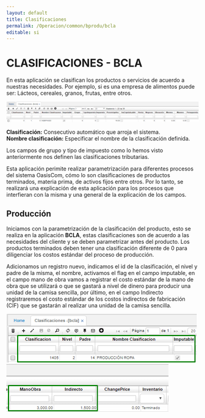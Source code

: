 ```yaml
---
layout: default
title: Clasificaciones
permalink: /Operacion/common/bprodu/bcla
editable: si
---
```


# CLASIFICACIONES - BCLA

En esta aplicación se clasifican los productos o servicios de acuerdo a nuestras necesidades. Por ejemplo, si es una empresa de alimentos puede ser: Lácteos, cereales, granos, frutas, entre otros.  

![](bcla3.png)

**Clasificación:** Consecutivo automático que arroja el sistema.  
**Nombre clasificación:** Especificar el nombre de la clasificación definida.  

Los campos de grupo y tipo de impuesto como lo hemos visto anteriormente nos definen las clasificaciones tributarias.  

Esta aplicación perimite realizar parametrización para diferentes procesos del sistema OasisCom, cómo lo son clasificaciones de productos terminados, materia prima, de activos fijos entre otros. Por lo tanto, se realizará una explicación de esta aplicación para los procesos que interfieran con la misma y una general de la explicación de los campos.

## Producción

Iniciamos con la parametrización de la clasificación del producto, esto se realiza en la aplicación **BCLA**, estas clasificaciones son de acuerdo a las necesidades del cliente y se deben parametrizar antes del producto. Los productos terminados deben tener una clasificación diferente de 0 para diligenciar los costos estándar del proceso de producción.  

Adicionamos un registro nuevo, indicamos el id de la clasificación, el nivel y padre de la misma, el nombre, activamos el flag en el campo imputable, en el campo mano de obra vamos a registrar el costo estándar de la mano de obra que se utilizará o que se gastará a nivel de dinero para producir una unidad de la camisa sencilla, por último, en el campo Indirecto registraremos el costo estándar de los costos indirectos de fabricación (CIF) que se gastarán al realizar una unidad de la camisa sencilla.  


![](bcla1.png)![](bcla2.png)








